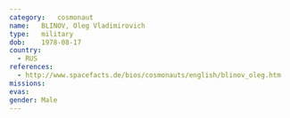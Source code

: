 ```yaml
---
category:	cosmonaut
name:	BLINOV, Oleg Vladimirovich
type:	military
dob:	1978-08-17
country:
  - RUS
references:
  - http://www.spacefacts.de/bios/cosmonauts/english/blinov_oleg.htm
missions:
evas:
gender:	Male
---
```

